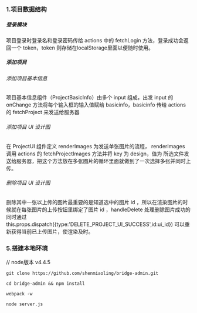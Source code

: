 
### 1.项目数据结构
##### 登录模块

项目登录时登录名和登录密码传给 actions 中的 fetchLogin 方法，登录成功会返回一个 token，token 则存储在localStorage里面以便随时使用。
##### 添加项目
###### 添加项目基本信息
项目基本信息组件（ProjectBasicInfo）由多个 input 组成，出发 input 的 onChange 方法将每个输入框的输入值赋给 basicinfo，basicinfo 传给 actions 的 fetchProject 来发送给服务器
###### 添加项目 UI 设计图
在 ProjectUI 组件定义 renderImages 为发送单张图片的流程， renderImages 调用 actions 的 fetchProjectImages 方法并将 key 为 design，值为 所选文件发送给服务器，把这个方法放在多张图片的循环里面就做到了一次选择多张并同时上传。
###### 删除项目 UI 设计图
删除其中一张以上传的图片最重要的是知道选中的图片 id ，所以在渲染图片的时候就在每张图片的上传按钮里绑定了图片 id ，handleDelete 处理删除图片成功的同时通过 this.props.dispatch({type:'DELETE_PROJECT_UI_SUCCESS',id:ui_id}) 可以重新获得当前已上传图片，使渲染及时。
### 5.搭建本地环境
// node版本 v4.4.5

```
git clone https://github.com/shenmiaoling/bridge-admin.git

cd bridge-admin && npm install

webpack -w

node server.js
```
